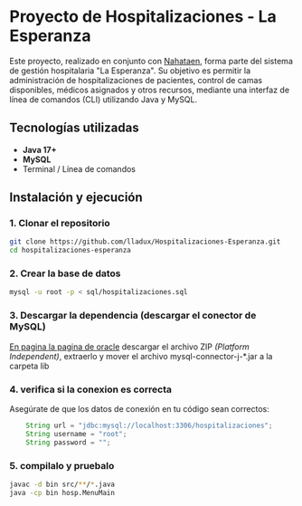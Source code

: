# Proyecto de Hospitalizaciones - La Esperanza

Este proyecto, realizado en conjunto con [Nahataen](https://github.com/nahataen), forma parte del sistema de gestión hospitalaria "La Esperanza". Su objetivo es permitir la administración de hospitalizaciones de pacientes, control de camas disponibles, médicos asignados y otros recursos, mediante una interfaz de línea de comandos (CLI) utilizando Java y MySQL.

## Tecnologías utilizadas

- **Java 17+**
- **MySQL**
- Terminal / Línea de comandos

## Instalación y ejecución

### 1. Clonar el repositorio

```bash
git clone https://github.com/lladux/Hospitalizaciones-Esperanza.git
cd hospitalizaciones-esperanza
```
### 2. Crear la base de datos
```bash
mysql -u root -p < sql/hospitalizaciones.sql
```
### 3. Descargar la dependencia (descargar el conector de MySQL)

[En pagina la pagina de oracle](https://dev.mysql.com/downloads/connector/j/?os=26)  descargar el archivo ZIP *(Platform Independent)*, extraerlo y mover el archivo mysql-connector-j-\*.jar a la carpeta lib


### 4. verifica si la conexion es correcta
Asegúrate de que los datos de conexión en tu código sean correctos:
```java
    String url = "jdbc:mysql://localhost:3306/hospitalizaciones";
    String username = "root";
    String password = "";
```

### 5. compilalo y pruebalo
```bash
javac -d bin src/**/*.java
java -cp bin hosp.MenuMain
```
